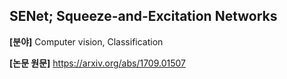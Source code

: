 ## SENet; Squeeze-and-Excitation Networks

**[분야]** Computer vision, Classification

**[논문 원문]** https://arxiv.org/abs/1709.01507
